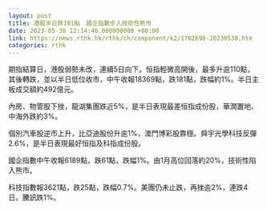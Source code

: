 ```yaml
---
layout: post
title: 港股半日跌181點　國企指數步入技術性熊市
date: 2023-05-30 12:14:46.000000000 +08:00
link: https://news.rthk.hk/rthk/ch/component/k2/1702698-20230530.htm
categories: rthk
---
```


期指結算日，港股弱勢未改，連續5日向下。恒指輕微高開後，最多升逾110點，其後轉跌，並以半日低位收市，中午收報18369點，跌181點，跌幅約1%。半日主板成交額約492億元。

內房、物管股下挫，龍湖集團跌近5%，是半日表現最差恒指成份股，華潤置地、中海外跌約3%。

個別汽車股逆市上升，比亞迪股份升逾1%，澳門博彩股靠穩。舜宇光學科技反彈2.6%，是半日表現最好恒指及科指成份股。

國企指數中午收報6189點，跌61點，跌幅1%。由1月高位回落約20%，技術性陷入熊市。

科技指數報3621點，跌25點，跌幅0.7%。美團仍未止跌，再挫逾2%，連跌4日。騰訊跌1%。
